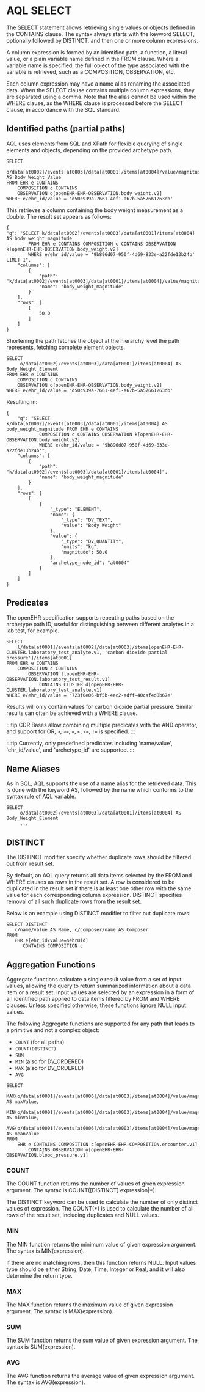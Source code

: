 # AQL SELECT

The SELECT statement allows retrieving single values or objects defined in the CONTAINS clause. The syntax always starts with the keyword SELECT, optionally followed by DISTINCT, and then one or more column expressions.

A column expression is formed by an identified path, a function, a literal value, or a plain variable name defined in the FROM clause. Where a variable name is specified, the full object of the type associated with the variable is retrieved, such as a COMPOSITION, OBSERVATION, etc.

Each column expression may have a name alias renaming the associated data. When the SELECT clause contains multiple column expressions, they are separated using a comma. Note that the alias cannot be used within the WHERE clause, as the WHERE clause is processed before the SELECT clause, in accordance with the SQL standard.

## Identified paths (partial paths)

AQL uses elements from SQL and XPath for flexible querying of single elements and objects, depending on the provided archetype path.

```
SELECT
     o/data[at0002]/events[at0003]/data[at0001]/items[at0004]/value/magnitude AS Body_Weight_Value
FROM EHR e CONTAINS
    COMPOSITION c CONTAINS
    OBSERVATION o[openEHR-EHR-OBSERVATION.body_weight.v2]
WHERE e/ehr_id/value = 'd50c939a-7661-4ef1-a67b-5a57661263db'
```

This retrieves a column containing the body weight measurement as a double. The result set appears as follows:

```
{
"q": "SELECT k/data[at0002]/events[at0003]/data[at0001]/items[at0004] AS body_weight_magnitude
        FROM EHR e CONTAINS COMPOSITION c CONTAINS OBSERVATION k[openEHR-EHR-OBSERVATION.body_weight.v2]
        WHERE e/ehr_id/value = '9b896d07-950f-4d69-833e-a22fde13b24b' LIMIT 1",
    "columns": [
        {
            "path": "k/data[at0002]/events[at0003]/data[at0001]/items[at0004]/value/magnitude",
            "name": "body_weight_magnitude"
        }
    ],
    "rows": [
        [
            50.0
        ]
    ]
}
```

Shortening the path fetches the object at the hierarchy level the path represents, fetching complete element objects.

```
SELECT
     o/data[at0002]/events[at0003]/data[at0001]/items[at0004] AS Body_Weight_Element
FROM EHR e CONTAINS
    COMPOSITION c CONTAINS
    OBSERVATION o[openEHR-EHR-OBSERVATION.body_weight.v2]
WHERE e/ehr_id/value = 'd50c939a-7661-4ef1-a67b-5a57661263db'
```

Resulting in:

```
{
    "q": "SELECT k/data[at0002]/events[at0003]/data[at0001]/items[at0004] AS body_weight_magnitude FROM EHR e CONTAINS
            COMPOSITION c CONTAINS OBSERVATION k[openEHR-EHR-OBSERVATION.body_weight.v2]
            WHERE e/ehr_id/value = '9b896d07-950f-4d69-833e-a22fde13b24b'",
    "columns": [
        {
            "path": "k/data[at0002]/events[at0003]/data[at0001]/items[at0004]",
            "name": "body_weight_magnitude"
        }
    ],
    "rows": [
        [
            {
                "_type": "ELEMENT",
                "name": {
                    "_type": "DV_TEXT",
                    "value": "Body Weight"
                },
                "value": {
                    "_type": "DV_QUANTITY",
                    "units": "kg",
                    "magnitude": 50.0
                },
                "archetype_node_id": "at0004"
            }
        ]
    ]
}
```

## Predicates

The openEHR specification supports repeating paths based on the archetype path ID, useful for distinguishing between different analytes in a lab test, for example.

```
SELECT
    l/data[at0001]/events[at0002]/data[at0003]/items[openEHR-EHR-CLUSTER.laboratory_test_analyte.v1, 'carbon dioxide partial pressure']/items[at0001]
FROM EHR e CONTAINS
    COMPOSITION c CONTAINS
        OBSERVATION l[openEHR-EHR-OBSERVATION.laboratory_test_result.v1]
            CONTAINS CLUSTER d[openEHR-EHR-CLUSTER.laboratory_test_analyte.v1]
WHERE e/ehr_id/value = '723f0e06-bf5b-4ec2-adff-40caf4d8b67e'
```

Results will only contain values for carbon dioxide partial pressure. Similar results can often be achieved with a WHERE clause.

:::tip
CDR Bases allow combining multiple predicates with the AND operator, and support for OR, `>`, `>=`, `=`, `<`, `<=`, `!=` is specified.
:::

:::tip
Currently, only predefined predicates including 'name/value', 'ehr_id/value', and 'archetype_id' are supported.
:::

## Name Aliases

As in SQL, AQL supports the use of a name alias for the retrieved data. This is done with the keyword AS, followed by the name which conforms to the syntax rule of AQL variable.

```
SELECT
     o/data[at0002]/events[at0003]/data[at0001]/items[at0004] AS Body_Weight_Element
     ...
```     

## DISTINCT

The DISTINCT modifier specify whether duplicate rows should be filtered out from result set.

By default, an AQL query returns all data items selected by the FROM and WHERE clauses as rows in the result set. A row is considered to be duplicated in the result set if there is at least one other row with the same value for each corresponding column expression. DISTINCT specifies removal of all such duplicate rows from the result set.

Below is an example using DISTINCT modifier to filter out duplicate rows:

````
SELECT DISTINCT
   c/name/value AS Name, c/composer/name AS Composer
FROM
   EHR e[ehr_id/value=$ehrUid]
      CONTAINS COMPOSITION c
````

## Aggregation Functions

Aggregate functions calculate a single result value from a set of input values, allowing the query to return summarized information about a data item or a result set. Input values are selected by an expression in a form of an identified path applied to data items filtered by FROM and WHERE clauses. Unless specified otherwise, these functions ignore NULL input values.

The following Aggregate functions are supported for any path that leads to a primitive and not a complex object:
* `COUNT` (for all paths)
* `COUNT(DISTINCT)`
* `SUM`
* `MIN` (also for DV_ORDERED)
* `MAX` (also for DV_ORDERED)
* `AVG`

```
SELECT
    MAX(o/data[at0001]/events[at0006]/data[at0003]/items[at0004]/value/magnitude) AS maxValue,
    MIN(o/data[at0001]/events[at0006]/data[at0003]/items[at0004]/value/magnitude) AS minValue,
    AVG(o/data[at0001]/events[at0006]/data[at0003]/items[at0004]/value/magnitude) AS meanValue
FROM
    EHR e CONTAINS COMPOSITION c[openEHR-EHR-COMPOSITION.encounter.v1]
        CONTAINS OBSERVATION o[openEHR-EHR-OBSERVATION.blood_pressure.v1]
```

### COUNT

The COUNT function returns the number of values of given expression argument. The syntax is COUNT([DISTINCT] expression|*).

The DISTINCT keyword can be used to calculate the number of only distinct values of expression. The COUNT(*) is used to calculate the number of all rows of the result set, including duplicates and NULL values.

### MIN

The MIN function returns the minimum value of given expression argument. The syntax is MIN(expression).

If there are no matching rows, then this function returns NULL. Input values type should be either String, Date, Time, Integer or Real, and it will also determine the return type.

### MAX

The MAX function returns the maximum value of given expression argument. The syntax is MAX(expression).


### SUM

The SUM function returns the sum value of given expression argument. The syntax is SUM(expression).


### AVG

The AVG function returns the average value of given expression argument. The syntax is AVG(expression).

